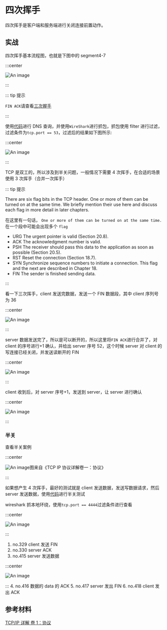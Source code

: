 # 四次挥手

四次挥手是客户端和服务端进行关闭连接前置动作。

## 实战

四次挥手基本流程图，也就是下图中的 segment4-7

:::center

![An image](./image/three-hand.png)

:::

::: tip 提示

`FIN ACK`请查看[三次握手](./tree-shake-hands.md)

:::

使用[代码](https://github.com/sona0402/netty/blob/master/src/main/java/channelhandlers/TcpDnsClient.java)进行 DNS 查询，并使用`WireShark`进行抓包，抓包使用 filter 进行过滤，过滤条件为`tcp.port == 53`，过滤后的结果如下图所示:

:::center

![An image](./image/four-1.jpg)

:::

TCP 是双工的，所以涉及到半关问题，一般情况下需要 4 次挥手，在合适的场景使用 3 次挥手（合并一次挥手）

::: tip 提示

There are six flag bits in the TCP header. One or more of them can be turned on at the same time. We briefly mention their use here and discuss each flag in more detail in later chapters.

在这里有一句话， `One or more of them can be turned on at the same time.` 在一个段中可能会出现多个 `flag`

* URG The urgent pointer is valid (Section 20.8).
* ACK The acknowledgment number is valid.
* PSH The receiver should pass this data to the application as soon as possible (Section 20.5).
* RST Reset the connection (Section 18.7).
* SYN Synchronize sequence numbers to initiate a connection. This flag and the next are described in Chapter 18.
* FIN The sender is finished sending data.

:::

看一下三次挥手，client 发送完数据，发送一个 FIN 数据段，其中 client 序列号为 36

:::center

![An image](./image/four-3.jpg)

:::

server 数据发送完了，所以是可以断开的，所以这里将`FIN ACK`进行合并了，对 client 的序号进行+1 确认，并给出 server 序号 52，这个时候 server 对 client 的写连接已经关闭，并发送读断开的 FIN

:::center

![An image](./image/four-4.jpg)

:::

client 收到后，对 server 序号+1，发送到 server，让 server 进行确认

:::center

![An image](./image/four-5.jpg)

:::

### 半关

查看半关案例

:::center

![An image](./image/half-close.jpg)图来自《TCP IP 协议详解卷一：协议》

:::

如果想产生 4 次挥手，最好的测试就是 client 发送数据，发送写数据请求，然后 server 发送数据，使用[代码](https://github.com/sona0402/netty/tree/master/src/main/java/tcp)进行半关测试

wireshark 抓本地环绕，使用`tcp.port == 4444`过滤条件进行查看

:::center

![An image](./image/four-2-1.jpg)

:::

1. no.329 client 发送 FIN
2. no.330 server ACK
3. no.415 server 发送数据

:::center

![An image](./image/415.jpg)

:::
4. no.416 数据的 data 的 ACK
5. no.417 server 发出 FIN
6. no.418 client 发出 ACK

## 参考材料

[TCP/IP 详解 卷 1：协议](https://book.douban.com/subject/1088054/)</br>
